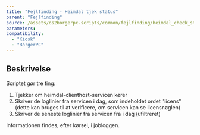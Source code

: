 ```yaml
---
title: "Fejlfinding - Heimdal tjek status"
parent: "Fejlfinding"
source: /assets/os2borgerpc-scripts/common/fejlfinding/heimdal_check_status.sh
parameters:
compatibility:
  - "Kiosk"
  - "BorgerPC"
---
```


## Beskrivelse
Scriptet gør tre ting: 
1. Tjekker om heimdal-clienthost-servicen kører
2. Skriver de loglinier fra servicen i dag, som indeholdet ordet "licens" (dette kan bruges til at verificere, om servicen kan se licensnøglen)
3. Skriver de seneste loglinier fra servicen fra i dag (ufiltreret)

Informationen findes, efter kørsel, i jobloggen.